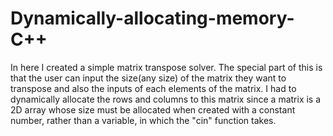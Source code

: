 # Dynamically-allocating-memory-C++
In here I created a simple matrix transpose solver. The special part of this is that the user can input the size(any size) of the matrix they want to transpose and also the inputs of each elements of the matrix. I had to dynamically allocate the rows and columns to this matrix since a matrix is a 2D array whose size must be allocated when created with a constant number, rather than a variable, in which the "cin" function takes. 
